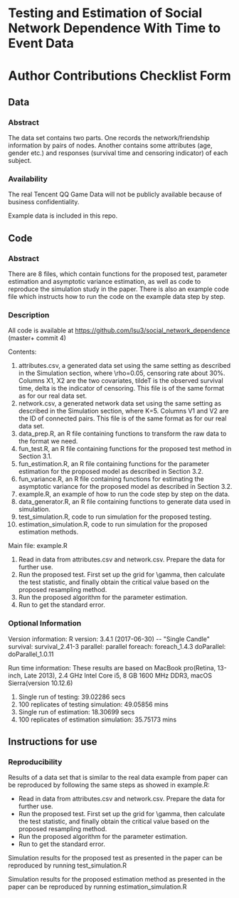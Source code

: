 # Testing and Estimation of Social Network Dependence With Time to Event Data

# Author Contributions Checklist Form

## Data

### Abstract 

The data set contains two parts. One records the network/friendship information by pairs of nodes. Another contains some attributes (age, gender etc.) and responses (survival time and censoring indicator) of each subject. 

### Availability

The real Tencent QQ Game Data will not be publicly available because of business confidentiality.

Example data is included in this repo.

## Code

### Abstract

There are 8 files, which contain functions for the proposed test, parameter estimation and asymptotic variance estimation, as well as code to reproduce the simulation study in the paper. There is also an example code file which instructs how to run the code on the example data step by step.

### Description 

All code is available at https://github.com/lsu3/social_network_dependence (master+ commit 4)

Contents:

1. attributes.csv, a generated data set using the same setting as described in the Simulation section, where \rho=0.05, censoring rate about 30%. Columns X1, X2 are the two covariates, tildeT is the observed survival time, delta is the indicator of censoring. This file is of the same format as for our real data set.
2. network.csv, a generated network data set using the same setting as described in the Simulation section, where K=5. Columns V1 and V2 are the ID of connected pairs. This file is of the same format as for our real data set.
3. data_prep.R, an R file containing functions to transform the raw data to the format we need.
4. fun_test.R, an R file containing functions for the proposed test method in Section 3.1.
5. fun_estimation.R, an R file containing functions for the parameter estimation for the proposed model as described in Section 3.2.
6. fun_variance.R, an R file containing functions for estimating the asymptotic variance for the proposed model as described in Section 3.2.
7. example.R, an example of how to run the code step by step on the data.
8. data_generator.R, an R file containing functions to generate data used in simulation.
9. test_simulation.R, code to run simulation for the proposed testing.
10. estimation_simulation.R, code to run simulation for the proposed estimation methods.

Main file: example.R

1. Read in data from attributes.csv and network.csv. Prepare the data for further use.
2. Run the proposed test. First set up the grid for \gamma, then calculate the test statistic, and finally obtain the critical value based on the proposed resampling method.
3. Run the proposed algorithm for the parameter estimation.
4. Run to get the standard error.

### Optional Information

Version information:
R version: 3.4.1 (2017-06-30) -- "Single Candle"
survival: survival_2.41-3
parallel: parallel
foreach: foreach_1.4.3
doParallel: doParallel_1.0.11

Run time information:
These results are based on MacBook pro(Retina, 13-inch, Late 2013), 2.4 GHz Intel Core i5, 8 GB 1600 MHz DDR3, macOS Sierra(version 10.12.6)
1. Single run of testing: 39.02286 secs
2. 100 replicates of testing simulation: 49.05856 mins
3. Single run of estimation: 18.30699 secs
4. 100 replicates of estimation simulation: 35.75173 mins

## Instructions for use

### Reproducibility 

Results of a data set that is similar to the real data example from paper can be reproduced by following the same steps as showed in example.R:

*	Read in data from attributes.csv and network.csv. Prepare the data for further use.
*	Run the proposed test. First set up the grid for \gamma, then calculate the test statistic, and finally obtain the critical value based on the proposed resampling method.
*	 Run the proposed algorithm for the parameter estimation.
*	Run to get the standard error.

Simulation results for the proposed test as presented in the paper can be reproduced by running test_simulation.R

Simulation results for the proposed estimation method as presented in the paper can be reproduced by running estimation_simulation.R
